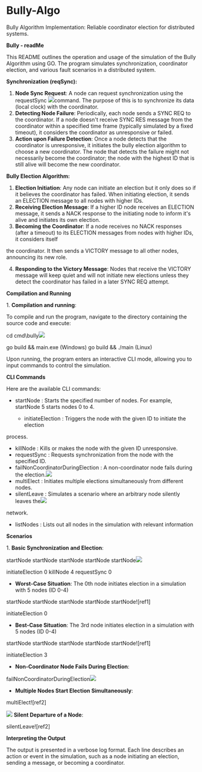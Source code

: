 # Bully-Algo
Bully Algorithm Implementation: Reliable coordinator election for distributed systems.


**Bully - readMe**

This README outlines the operation and usage of the simulation of the Bully Algorithm using GO. The program simulates synchronization, coordinator election, and various fault scenarios in a distributed system.

**Synchronization (reqSync):**

1. **Node Sync Request**: A node can request synchronization using the  requestSync ![](Aspose.Words.08ef21e0-1d19-4b93-83cf-df9ff525119c.001.png)command. The purpose of this is to synchronize its data (local clock) with the coordinator.
1. **Detecting Node Failure**: Periodically, each node sends a SYNC REQ to the coordinator. If a node doesn't receive SYNC RES message from the coordinator within a specified time frame (typically simulated by a fixed timeout), it considers the coordinator as unresponsive or failed.
1. **Action upon Failure Detection**: Once a node detects that the coordinator is unresponsive, it initiates the bully election algorithm to choose a new coordinator. The node that detects the failure might not necessarily become the coordinator; the node with the highest ID that is still alive will become the new coordinator.

**Bully Election Algorithm:**

1. **Election Initiation**: Any node can initiate an election but it only does so if it believes the coordinator has failed. When initiating election, it sends an ELECTION message to all nodes with higher IDs.
1. **Receiving Election Message**: If a higher ID node receives an ELECTION message, it sends a NACK response to the initiating node to inform it's alive and initiates its own election.
1. **Becoming the Coordinator**: If a node receives no NACK responses (after a timeout) to its ELECTION messages from nodes with higher IDs, it considers itself

the coordinator. It then sends a VICTORY message to all other nodes, announcing its new role.

4. **Responding to the Victory Message**: Nodes that receive the VICTORY message will keep quiet and will not initiate new elections unless they detect the coordinator has failed in a later SYNC REQ attempt.

**Compilation and Running**

1\.  **Compilation and running**:

To compile and run the program, navigate to the directory containing the source code and execute:

cd cmd\bully![](Aspose.Words.08ef21e0-1d19-4b93-83cf-df9ff525119c.002.png)

go build && main.exe (Windows) go build && ./main (Linux)

Upon running, the program enters an interactive CLI mode, allowing you to input commands to control the simulation.

**CLI Commands**

Here are the available CLI commands:

- startNode <number> : Starts the specified number of nodes. For example,  startNode 5 starts nodes 0 to 4.
  - initiateElection <nodeId> : Triggers the node with the given ID to initiate the election

process.

- killNode <nodeId> : Kills or makes the node with the given ID unresponsive.
- requestSync <nodeId> : Requests synchronization from the node with the specified ID.
- failNonCoordinatorDuringElection : A non-coordinator node fails during the election.![](Aspose.Words.08ef21e0-1d19-4b93-83cf-df9ff525119c.003.png)
- multiElect : Initiates multiple elections simultaneously from different nodes.
- silentLeave : Simulates a scenario where an arbitrary node silently leaves the![](Aspose.Words.08ef21e0-1d19-4b93-83cf-df9ff525119c.004.png)

network.

- listNodes : Lists out all nodes in the simulation with relevant information

**Scenarios**

1\.  **Basic Synchronization and Election**:

startNode startNode startNode startNode startNode![](Aspose.Words.08ef21e0-1d19-4b93-83cf-df9ff525119c.005.png)

initiateElection 0 killNode 4 requestSync 0

- **Worst-Case Situation**: The 0th node initiates election in a simulation with 5 nodes (ID 0-4)

startNode startNode startNode startNode startNode![ref1]

initiateElection 0

- **Best-Case Situation**: The 3rd node initiates election in a simulation with 5 nodes (ID 0-4)

startNode startNode startNode startNode startNode![ref1]

initiateElection 3

- **Non-Coordinator Node Fails During Election**:

failNonCoordinatorDuringElection![](Aspose.Words.08ef21e0-1d19-4b93-83cf-df9ff525119c.007.png)

- **Multiple Nodes Start Election Simultaneously**:

multiElect![ref2]

![](Aspose.Words.08ef21e0-1d19-4b93-83cf-df9ff525119c.009.png) **Silent Departure of a Node**:

silentLeave![ref2]

**Interpreting the Output**

The output is presented in a verbose log format. Each line describes an action or event in the simulation, such as a node initiating an election, sending a message, or becoming a coordinator. 
